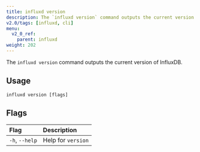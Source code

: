```yaml
---
title: influxd version
description: The `influxd version` command outputs the current version of InfluxDB.
v2.0/tags: [influxd, cli]
menu:
  v2_0_ref:
    parent: influxd
weight: 202
---
```


The `influxd version` command outputs the current version of InfluxDB.

## Usage

```
influxd version [flags]
```

## Flags

| Flag           | Description        |
|:----           |:-----------        |
| `-h`, `--help` | Help for `version` |
